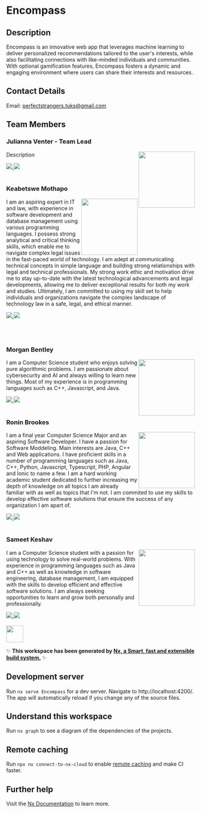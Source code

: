 # Encompass

## Description
<p>Encompass is an innovative web app that leverages machine learning to deliver personalized recommendations tailored to the user's interests, while also facilitating connections with like-minded individuals and communities. With optional gamification features, Encompass fosters a dynamic and engaging environment where users can share their interests and resources.</p>

## Contact Details

Email: perfectstrangers.tuks@gmail.com

## Team Members

### Julianna Venter - Team Lead
<img align="right" src="" width=150>
<p>
Description
</p>
<a href="https://github.com/" target="_blank">
    <img src="https://skillicons.dev/icons?i=github"/>
</a> 
<a href="https://www.linkedin.com/in//" target="_blank">
  <img src="https://skillicons.dev/icons?i=linkedin"/>
</a>
<br><br>

### Keabetswe Mothapo
<img align="right" src="https://user-images.githubusercontent.com/89075980/236036745-e26dcf3e-c8bf-45a6-92b2-69d7ee0f197d.jpg" width=150>
<p>
I am an aspiring expert in IT and law, with experience in software development and database management using various programming languages. I possess strong analytical and critical thinking skills, which enable me to navigate complex legal issues in the fast-paced world of technology. I am adept at communicating technical concepts in simple language and building strong relationships with legal and technical professionals. My strong work ethic and motivation drive me to stay up-to-date with the latest technological advancements and legal developments, allowing me to deliver exceptional results for both my work and studies. Ultimately, I am committed to using my skill set to help individuals and organizations navigate the complex landscape of technology law in a safe, legal, and ethical manner.
</p>
<a href="https://github.com/keamothapo" target="_blank">
    <img src="https://skillicons.dev/icons?i=github"/>
</a> 
<a href="https://www.linkedin.com/in/keabetswe-mothapo/" target="_blank">
  <img src="https://skillicons.dev/icons?i=linkedin"/>
</a>
              
<br><br>

### Morgan Bentley
<img align="right" src="https://user-images.githubusercontent.com/126817281/236040993-d213e57b-6ae3-4b3e-9c6a-72b8dc3f8d2b.jpg" width=150>
<p>
I am a Computer Science student who enjoys solving pure algorithmic problems. I am passionate about cybersecurity and AI and always willing to learn new things. Most of my experience is in programming languages such as C++, Javascript, and Java. 
</p>
<a href="https://github.com/" target="_blank">
    <img src="https://skillicons.dev/icons?i=github"/>
</a> 
<a href="https://www.linkedin.com/in//" target="_blank">
  <img src="https://skillicons.dev/icons?i=linkedin"/>
</a>
<br><br>

### Ronin Brookes
<img align="right" src="https://github.com/COS301-SE-2023/Encompass/assets/126901461/1b1a7ae5-da0b-4d29-a8f6-c810957a2926" width=150>
<p>

I am a final year Computer Science Major and an aspiring Software Developer. I have a passion for Software Moddeling. Main interests are Java, C++ and Web applications. I have proficient skills in a number of programming languages such as Java, C++, Python, Javascript, Typescript, PHP, Angular and Ionic to name a few. I am a hard working academic student dedicated to further increasing my depth of knowledge on all topics I am already familiar with as well as topics that I'm not. I am commited to use my skills to develop effective software solutions that ensure the success of any organization I am apart of.
</p>
<a href="https://github.com/" target="_blank">
    <img src="https://skillicons.dev/icons?i=github"/>
</a> 
<a href="https://www.linkedin.com/in//" target="_blank">
  <img src="https://skillicons.dev/icons?i=linkedin"/>
</a>
<br><br>

### Sameet Keshav
<img align="right" src="https://user-images.githubusercontent.com/105606137/236011909-a6deb24d-d46b-4ae1-8157-3dd9484e1b3c.jpeg" width=150>
<p>
I am a Computer Science student with a passion for using technology to solve real-world problems. With experience in programming languages such as Java and C++ as well as knowledge in software engineering, database management, I am equipped with the skills to develop efficient and effective software solutions. I am always seeking opportunities to learn and grow both personally and professionally.
</p>
<a href="https://github.com/SameetKeshav" target="_blank">
    <img src="https://skillicons.dev/icons?i=github"/>
</a> 
<a href="https://www.linkedin.com/in/sameetkeshav/" target="_blank">
  <img src="https://skillicons.dev/icons?i=linkedin"/>
</a>
<br><br>
<a alt="Nx logo" href="https://nx.dev" target="_blank" rel="noreferrer"><img src="https://raw.githubusercontent.com/nrwl/nx/master/images/nx-logo.png" width="45"></a>

✨ **This workspace has been generated by [Nx, a Smart, fast and extensible build system.](https://nx.dev)** ✨

## Development server

Run `nx serve Encompass` for a dev server. Navigate to http://localhost:4200/. The app will automatically reload if you change any of the source files.

## Understand this workspace

Run `nx graph` to see a diagram of the dependencies of the projects.

## Remote caching

Run `npx nx connect-to-nx-cloud` to enable [remote caching](https://nx.app) and make CI faster.

## Further help

Visit the [Nx Documentation](https://nx.dev) to learn more.
